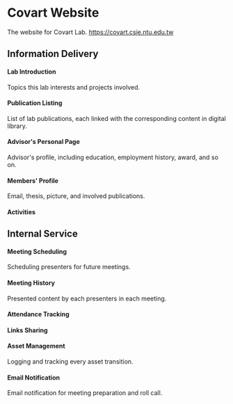 # Covart Website

The website for Covart Lab.
https://covart.csie.ntu.edu.tw

## Information Delivery

#### Lab Introduction
Topics this lab interests and projects involved.

#### Publication Listing
List of lab publications, each linked with the corresponding content in digital library.

#### Advisor's Personal Page
Advisor's profile, including education, employment history, award, and so on.

#### Members' Profile
Email, thesis, picture, and involved publications.

#### Activities

## Internal Service

#### Meeting Scheduling
Scheduling presenters for future meetings.

#### Meeting History
Presented content by each presenters in each meeting.

#### Attendance Tracking

#### Links Sharing

#### Asset Management
Logging and tracking every asset transition.

#### Email Notification
Email notification for meeting preparation and roll call.
